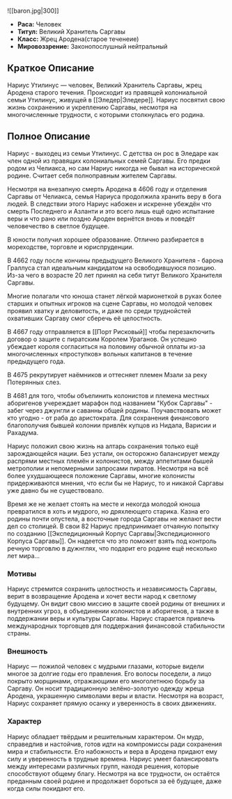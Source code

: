 ![[baron.jpg|300]]
- **Раса:** Человек
- **Титул:** Великий Хранитель Саргавы
- **Класс:** Жрец Ародена(старое теченеие)
- **Мировоззрение:** Законопослушный нейтральный

## Краткое Описание

Нариус Утилинус — человек, Великий Хранитель Саргавы, жрец Ародена старого течения. Происходит из правящей колониальной семьи Утилинус, живущей в [[Эледер|Эледере]]. Нариус посвятил свою жизнь сохранению и укреплению Саргавы, несмотря на многочисленные трудности, с которыми столкнулась его родина.

## Полное Описание
Нариус -  выходец из семьи Утилинус. С детства он рос в Эледаре как член одной из правящих колониальных семей Саргавы. Его предки родом из Челиакса, но сам Нариус никогда не бывал на исторической родине. Считает себя полноправным жителем Саргавы.

Несмотря на внезапную смерть Ародена в 4606 году и отделения Саргавы от Челиакса, семья Нариуса продолжила хранить веру в бога людей. В следствии этого Нариус набожен и искренне убеждён что смерть Последнего и Азланти и это всего лишь ещё одно испытание веры и что рано или поздно Ароден вернётся вновь и поведёт человечество в светлое будущее.

В юности получил хорошее образование. Отлично разбирается в мореходстве, торговле и юриспруденции.

В 4662 году после кончины предыдущего Великого Хранителя - барона Граллуса стал идеальным кандидатом на освободившуюся позицию. Из-за чего в возрасте 20 лет принял на себя титут Великого Хранителя Саргавы.

Многие полагали что юноша станет лёгкой марионеткой в руках более старших и опытных игроков на сцене Саргавы, но молодой человек проявил хватку и деловитость, и даже по среди труднойстей охвативших Саргаву смог сберечь её целостность. 

В 4667 году отправляется в [[Порт Рисковый]] чтобы перезаключить договор о защите с пиратским Королем Ураганов. Он успешно убеждает короля согласиться на половину обычной оплаты из-за многочисленных «проступков» вольных капитанов в течение предыдущего года.

В 4675 рекрутирует наёмников и оттесняет племен Мзали за реку Потерянных слез.

В 4681 для того, чтобы объелинить колонистов и племена местных аборигенов учереждает марафон под названием "Кубок Саргавы" - забег через джунгли и саванны общей родины. Поучавствовать может кто угодно - от раба до аристократа.
Для сохранения финансового благополучия бывшей колонии привлёк купцов из Нидала, Варисии и Рахадума. 

Нариус положил свою жизнь на алтарь сохранения только ещё зарождающейся нации. Без устали, он осторожно балансирует между распрями местных племён и колонистов, между аппетитами бышей метрополии и непомерными запросами пиратов. Несмотря на всё более ухудшающееся положение Саргавы, многие колонисты придерживаются мнения, что если бы не Нариус, то и никакой Саргавы уже давно бы не существовало.

Время же не желает стоять на месте и некогда молодой юноша превратился в хоть и мудрого, но дряхлеющего старика. Казна его родины почти опустела, а восточные города Саргавы не желают вести дел со столицей. В свои 82 Нариус предпринимает отчаяную попытку по созданию [[Экспедиционный Корпус Саргавы|Экспедиционного Корпуса Саргавы]]. Он надеется что это поможет взять под контроль речную торговлю в дужнглях, что подарит его родине ещё несколько лет мира...

### Мотивы
Нариус стремится сохранить целостность и независимость Саргавы, верит в возвращение Ародена и хочет вести народ к светлому будущему. Он видит свою миссию в защите своей родины от внешних и внутренних угроз, в объединении колонистов и аборигенов, а также в поддержании веры и культуры Саргавы. Нариус старается привлечь международных торговцев для поддержания финансовой стабильности страны.
### Внешность
Нариус — пожилой человек с мудрыми глазами, которые видели многое за долгие годы его правления. Его волосы поседели, а лицо покрыто морщинами, отражающими его многолетнюю борьбу за Саргаву. Он носит традиционную зелёно-золотую одежду жреца Ародена, украшенную символами веры и власти. Несмотря на возраст, Нариус сохраняет прямую осанку и уверенность в своих движениях.
### Характер
Нариус обладает твёрдым и решительным характером. Он мудр, справедлив и настойчив, готов идти на компромиссы ради сохранения мира и стабильности. Его набожность и вера в Ародена придают ему силу и уверенность в трудные времена. Нариус умеет балансировать между интересами различных групп, находя решения, которые способствуют общему благу. Несмотря на все трудности, он остаётся преданным своей родине и продолжает бороться за её будущее, даже когда силы покидают его.